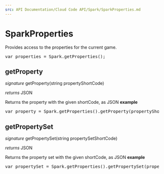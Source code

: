 ```yaml
---
src: API Documentation/Cloud Code API/Spark/SparkProperties.md
---
```


# SparkProperties

Provides access to the properties for the current game.

<pre rel="highlighter" code-brush="js" contenteditable="false">var properties = Spark.getProperties();</pre>


## getProperty
_signature_ getProperty(string propertyShortCode)</p>
_returns_ JSON</p>
Returns the property with the given shortCode, as JSON
<b>example</b>
<pre rel="highlighter" code-brush="js" contenteditable="false">var property = Spark.getProperties().getProperty(propertyShortCode);</pre>

## getPropertySet
_signature_ getPropertySet(string propertySetShortCode)</p>
_returns_ JSON</p>
Returns the property set with the given shortCode, as JSON
<b>example</b>
<pre rel="highlighter" code-brush="js" contenteditable="false">var propertySet = Spark.getProperties().getPropertySet(propertySetShortCode);</pre>

